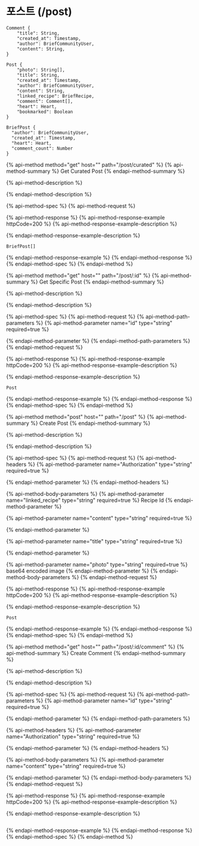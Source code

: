 # 포스트 \(/post\)

```text
Comment {
    "title": String,
    "created_at": Timestamp,
    "author": BriefCommunityUser,
    "content": String,
}

Post {
    "photo": String[],
    "title": String,
    "created_at": Timestamp,
    "author": BriefCommunityUser,
    "content": String,
    "linked_recipe": BriefRecipe,
    "comment": Comment[],
    "heart": Heart,
    "bookmarked": Boolean
}

BriefPost {
  "author": BriefCommunityUser,
  "created_at": Timestamp,
  "heart": Heart,
  "comment_count": Number
}
```

{% api-method method="get" host="" path="/post/curated" %}
{% api-method-summary %}
Get Curated Post
{% endapi-method-summary %}

{% api-method-description %}

{% endapi-method-description %}

{% api-method-spec %}
{% api-method-request %}

{% api-method-response %}
{% api-method-response-example httpCode=200 %}
{% api-method-response-example-description %}

{% endapi-method-response-example-description %}

```
BriefPost[]
```
{% endapi-method-response-example %}
{% endapi-method-response %}
{% endapi-method-spec %}
{% endapi-method %}

{% api-method method="get" host="" path="/post/:id" %}
{% api-method-summary %}
Get Specific Post
{% endapi-method-summary %}

{% api-method-description %}

{% endapi-method-description %}

{% api-method-spec %}
{% api-method-request %}
{% api-method-path-parameters %}
{% api-method-parameter name="id" type="string" required=true %}

{% endapi-method-parameter %}
{% endapi-method-path-parameters %}
{% endapi-method-request %}

{% api-method-response %}
{% api-method-response-example httpCode=200 %}
{% api-method-response-example-description %}

{% endapi-method-response-example-description %}

```
Post
```
{% endapi-method-response-example %}
{% endapi-method-response %}
{% endapi-method-spec %}
{% endapi-method %}

{% api-method method="post" host="" path="/post" %}
{% api-method-summary %}
Create Post
{% endapi-method-summary %}

{% api-method-description %}

{% endapi-method-description %}

{% api-method-spec %}
{% api-method-request %}
{% api-method-headers %}
{% api-method-parameter name="Authorization" type="string" required=true %}

{% endapi-method-parameter %}
{% endapi-method-headers %}

{% api-method-body-parameters %}
{% api-method-parameter name="linked\_recipe" type="string" required=true %}
Recipe Id
{% endapi-method-parameter %}

{% api-method-parameter name="content" type="string" required=true %}

{% endapi-method-parameter %}

{% api-method-parameter name="title" type="string" required=true %}

{% endapi-method-parameter %}

{% api-method-parameter name="photo" type="string" required=true %}
base64 encoded image
{% endapi-method-parameter %}
{% endapi-method-body-parameters %}
{% endapi-method-request %}

{% api-method-response %}
{% api-method-response-example httpCode=200 %}
{% api-method-response-example-description %}

{% endapi-method-response-example-description %}

```
Post
```
{% endapi-method-response-example %}
{% endapi-method-response %}
{% endapi-method-spec %}
{% endapi-method %}

{% api-method method="get" host="" path="/post/:id/comment" %}
{% api-method-summary %}
Create Comment
{% endapi-method-summary %}

{% api-method-description %}

{% endapi-method-description %}

{% api-method-spec %}
{% api-method-request %}
{% api-method-path-parameters %}
{% api-method-parameter name="id" type="string" required=true %}

{% endapi-method-parameter %}
{% endapi-method-path-parameters %}

{% api-method-headers %}
{% api-method-parameter name="Authorization" type="string" required=true %}

{% endapi-method-parameter %}
{% endapi-method-headers %}

{% api-method-body-parameters %}
{% api-method-parameter name="content" type="string" required=true %}

{% endapi-method-parameter %}
{% endapi-method-body-parameters %}
{% endapi-method-request %}

{% api-method-response %}
{% api-method-response-example httpCode=200 %}
{% api-method-response-example-description %}

{% endapi-method-response-example-description %}

```

```
{% endapi-method-response-example %}
{% endapi-method-response %}
{% endapi-method-spec %}
{% endapi-method %}

